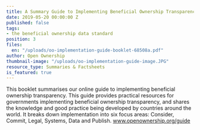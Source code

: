```yaml
---
title: A Summary Guide to Implementing Beneficial Ownership Transparency
date: 2019-05-20 00:00:00 Z
published: false
tags:
- the beneficial ownership data standard
position: 3
files:
  en: "/uploads/oo-implementation-guide-booklet-68508a.pdf"
author: Open Ownership
thumbnail-image: "/uploads/oo-implementation-guide-image.JPG"
resource_type: Summaries & Factsheets
is_featured: true
---
```


This booklet summarises our online guide to implementing beneficial ownership transparency. This guide provides practical resources for governments implementing beneficial ownership transparency, and shares the knowledge and good practice being developed by countries around the world. It breaks down implementation into six focus areas: Consider, Commit, Legal, Systems, Data and Publish. www.openownership.org/guide
